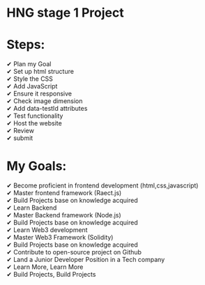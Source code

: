 # HNG stage 1 Project
# Steps:
✔ Plan my Goal     
✔ Set up html structure     
✔ Style the CSS     
✔ Add JavaScript     
✔ Ensure it responsive     
✔ Check image dimension     
✔ Add data-testId attributes     
✔ Test functionality     
✔ Host the website     
✔ Review     
✔ submit     

# My Goals:
✔ Become proficient in frontend development (html,css,javascript)     
✔ Master frontend framework (Raect.js)     
✔ Build Projects base on knowledge acquired     
✔ Learn Backend     
✔ Master Backend framework (Node.js)     
✔ Build Projects base on knowledge acquired     
✔ Learn Web3 development     
✔ Master Web3 Framework (Solidity)     
✔ Build Projects base on knowledge acquired     
✔ Contribute to open-source project on Github     
✔ Land a Junior Developer Position in a Tech company     
✔ Learn More, Learn More     
✔ Build Projects, Build Projects     

